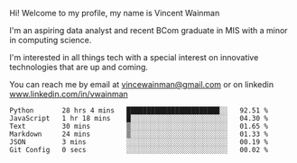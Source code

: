 Hi! Welcome to my profile, my name is Vincent Wainman

I'm an aspiring data analyst and recent BCom graduate in MIS with a minor in computing science. 

I'm interested in all things tech with a special interest on innovative technologies that are up and coming.

You can reach me by email at vincewainman@gmail.com or on linkedin www.linkedin.com/in/vwainman

<!--START_SECTION:waka-->

```text
Python       28 hrs 4 mins   ███████████████████████░░   92.51 %
JavaScript   1 hr 18 mins    █░░░░░░░░░░░░░░░░░░░░░░░░   04.30 %
Text         30 mins         ▒░░░░░░░░░░░░░░░░░░░░░░░░   01.65 %
Markdown     24 mins         ▒░░░░░░░░░░░░░░░░░░░░░░░░   01.33 %
JSON         3 mins          ░░░░░░░░░░░░░░░░░░░░░░░░░   00.19 %
Git Config   0 secs          ░░░░░░░░░░░░░░░░░░░░░░░░░   00.02 %
```

<!--END_SECTION:waka-->
